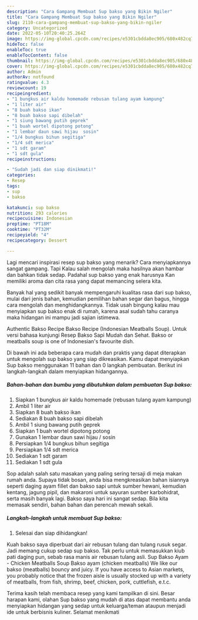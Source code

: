 ```yaml
---
description: "Cara Gampang Membuat Sup bakso yang Bikin Ngiler"
title: "Cara Gampang Membuat Sup bakso yang Bikin Ngiler"
slug: 2110-cara-gampang-membuat-sup-bakso-yang-bikin-ngiler
category: Uncategorized
date: 2022-05-10T20:40:25.264Z
image: https://img-global.cpcdn.com/recipes/e5301cbdda8ec905/680x482cq70/sup-bakso-foto-resep-utama.jpg
hideToc: false
enableToc: true
enableTocContent: false
thumbnail: https://img-global.cpcdn.com/recipes/e5301cbdda8ec905/680x482cq70/sup-bakso-foto-resep-utama.jpg
cover: https://img-global.cpcdn.com/recipes/e5301cbdda8ec905/680x482cq70/sup-bakso-foto-resep-utama.jpg
author: Admin
authorAv: notfound
ratingvalue: 4.3
reviewcount: 19
recipeingredient:
- "1 bungkus air kaldu homemade rebusan tulang ayam kampung"
- "1 liter air"
- "8 buah bakso ikan"
- "8 buah bakso sapi dibelah"
- "1 siung bawang putih geprek"
- "1 buah wortel dipotong potong"
- "1 lembar daun sawi hijau  sosin"
- "1/4 bungkus bihun segitiga"
- "1/4 sdt merica"
- "1 sdt garam"
- "1 sdt gula"
recipeinstructions:

- "Sudah jadi dan siap dinikmati!"
categories:
- Resep
tags:
- sup
- bakso

katakunci: sup bakso 
nutrition: 293 calories
recipecuisine: Indonesian
preptime: "PT18M"
cooktime: "PT32M"
recipeyield: "4"
recipecategory: Dessert

---
```



Lagi mencari inspirasi resep sup bakso yang menarik? Cara menyiapkannya sangat gampang. Tapi Kalau salah mengolah maka hasilnya akan hambar dan bahkan tidak sedap. Padahal sup bakso yang enak harusnya Kan memiliki aroma dan cita rasa yang dapat memancing selera kita.


Banyak hal yang sedikit banyak mempengaruhi kualitas rasa dari sup bakso, mulai dari jenis bahan, kemudian pemilihan bahan segar dan bagus, hingga cara mengolah dan menghidangkannya. Tidak usah bingung kalau mau menyiapkan sup bakso enak di rumah, karena asal sudah tahu caranya maka hidangan ini mampu jadi sajian istimewa.

Authentic Bakso Recipe Bakso Recipe (Indonesian Meatballs Soup). Untuk versi bahasa kunjungi Resep Bakso Sapi Mudah dan Sehat. Bakso or meatballs soup is one of Indonesian&#39;s favourite dish.


Di bawah ini ada beberapa cara mudah dan praktis yang dapat diterapkan untuk mengolah sup bakso yang siap dikreasikan. Kamu dapat menyiapkan Sup bakso menggunakan 11 bahan dan 0 langkah pembuatan. Berikut ini langkah-langkah dalam menyiapkan hidangannya.

<!--inarticleads1-->

##### Bahan-bahan dan bumbu yang dibutuhkan dalam pembuatan Sup bakso:

1. Siapkan 1 bungkus air kaldu homemade (rebusan tulang ayam kampung)
1. Ambil 1 liter air
1. Siapkan 8 buah bakso ikan
1. Sediakan 8 buah bakso sapi dibelah
1. Ambil 1 siung bawang putih geprek
1. Siapkan 1 buah wortel dipotong potong
1. Gunakan 1 lembar daun sawi hijau / sosin
1. Persiapkan 1/4 bungkus bihun segitiga
1. Persiapkan 1/4 sdt merica
1. Sediakan 1 sdt garam
1. Sediakan 1 sdt gula


Sop adalah salah satu masakan yang paling sering tersaji di meja makan rumah anda. Supaya tidak bosan, anda bisa mengkreasikan bahan isiannya seperti daging ayam fillet dan bakso sapi untuk sumber hewani, kemudian kentang, jagung pipil, dan makaroni untuk sayuran sumber karbohidrat, serta masih banyak lagi. Bakso saya hari ini sangat sedap. Bila kita memasak sendiri, bahan bahan dan perencah mewah sekali. 

<!--inarticleads2-->

##### Langkah-langkah untuk membuat Sup bakso:


1. Selesai dan siap dihidangkan!

Kuah bakso saya diperbuat dari air rebusan tulang dan tulang rusuk segar. Jadi memang cukup sedap sup bakso. Tak perlu untuk memasukkan kiub pati daging pun, sebab rasa manis air rebusan tulang asli. Sup Bakso Ayam - Chicken Meatballs Soup Bakso ayam (chicken meatballs) We like our bakso (meatballs) bouncy and juicy. If you have access to Asian markets, you probably notice that the frozen aisle is usually stocked up with a variety of meatballs, from fish, shrimp, beef, chicken, pork, cuttlefish, e.t.c. 

Terima kasih telah membaca resep yang kami tampilkan di sini. Besar harapan kami, olahan Sup bakso yang mudah di atas dapat membantu anda menyiapkan hidangan yang sedap untuk keluarga/teman ataupun menjadi ide untuk berbisnis kuliner. Selamat menikmati
